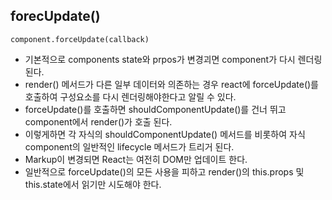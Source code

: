 ## forecUpdate()

```
component.forceUpdate(callback)
```
- 기본적으로 components state와 prpos가 변경괴면 component가 다시 렌더링 된다.
- render() 메서드가 다른 일부 데이터와 의존하는 경우 react에 forceUpdate()를 호출하여 구성요소를 다시 렌더링해야한다고 알릴 수 있다.
- forceUpdate()를 호출하면 shouldComponentUpdate()를 건너 뛰고 component에서 render()가 호출 된다.
- 이렇게하면 각 자식의 shouldComponentUpdate() 메서드를 비롯하여 자식 component의 일반적인 lifecycle 메서드가 트리거 된다.
- Markup이 변경되면 React는 여전히 DOM만 업데이트 한다.
- 일반적으로 forceUpdate()의 모든 사용을 피하고 render()의 this.props 및 this.state에서 읽기만 시도해야 한다.